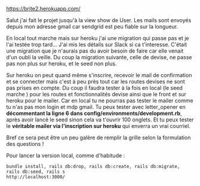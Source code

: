 https://brite2.herokuapp.com/


Salut j'ai fait le projet jusqu'à la view show de User.
Les mails sont envoyés depuis mon adresse gmail car sendgrid est peu fiable sur la longueur.

En local tout marche mais sur heroku j'ai une migration qui passe pas et je l'ai testée trop tard... J'ai mis les détails sur Slack si ca t'interesse. C'était une migration que je n'aurais pas du avoir besoin de faire car elle venait d'un oubli la veille. Du coup la migration suivante, celle de devise, ne passe pas non plus sur heroku, et le seed non plus.

Sur heroku on peut quand même s'inscrire, recevoir le mail de confirmation et se connecter mais c'est à peu près tout car les routes devises ne sont pas prises en compte.
Du coup il faudra tester à la fois en local (le seed marche ) pour les routes et fonctionnalités devise ainsi que le front  et sur heroku pour le mailer. Car en local tu ne pourras pas tester le mailer comme tu n'as pas mon login et mdp gmail.
Tu peux tester avec letter_opener en **décommentant la ligne 6  dans config/environments/development.rb**, après avoir lancé le seed sinon cela va t'ouvrir 100 onglets.
Et tu peux tester le **véritable mailer via l'inscription sur heroku** qui enverra un vrai courriel.

Bref ce sera peut être un peu galère de remplir la grille selon la formulation des questions ! 

Pour lancer la version local, comme d'habitude :
```
bundle install, rails db:drop, rails db:create, rails db:migrate, rails db:seed, rails s
http://localhost:3000/
```
